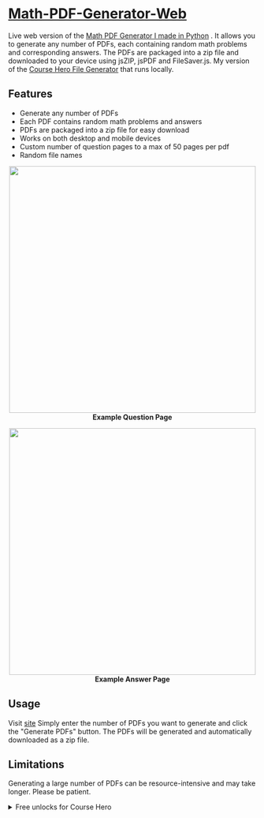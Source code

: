 
# [Math-PDF-Generator-Web](https://sankeer28.github.io/Math-PDF-Generator-Web/)
Live web version of the [Math PDF Generator I made in Python](https://github.com/sankeer28/Math-PDF-Generator)
 . It allows you to generate any number of PDFs, each containing random math problems and corresponding answers. The PDFs are packaged into a zip file and downloaded to your device using jsZIP, jsPDF and FileSaver.js. My version of the [Course Hero File Generator](https://herogeneratorpure.com/) that runs locally.

## Features

- Generate any number of PDFs
- Each PDF contains random math problems and answers
- PDFs are packaged into a zip file for easy download
- Works on both desktop and mobile devices
- Custom number of question pages to a max of 50 pages per pdf 
- Random file names


<p align="center">
  <img src="https://github.com/sankeer28/Math-PDF-Generator-Web/assets/112449287/3ca07614-d136-4f90-be82-e966388ec95b" width="500">
  <br>
  <b>Example Question Page</b>
</p>

<p align="center">
  <img src="https://github.com/sankeer28/Math-PDF-Generator-Web/assets/112449287/9406aaea-e355-4446-ad83-b778bd2a5e30" width="500">
  <br>
  <b>Example Answer Page</b>
</p>



## Usage
Visit [site](https://sankeer28.github.io/Math-PDF-Generator-Web/)
Simply enter the number of PDFs  you want to generate and click the "Generate PDFs" button. The PDFs will be generated and automatically downloaded as a zip file.

## Limitations

Generating a large number of PDFs can be resource-intensive and may take longer. Please be patient.



<details>
  <summary>Free unlocks for Course Hero</summary>
  
 ## How to get free unlocks for Course Hero (also works for Studocu)
1. Go to https://coursehero.com/upload

2. Make an account if you haven't already

3. Extract/open the .zip

4. Upload the documents to Coursehero

5. Select a random class for the documents

6. Wait for approval (Usually less than 10 minutes)

For every 10 documents, you will get 5 unlocks!

Note: Upload only 20 documents at a time.

#### Start the repo if you find this useful
  
  
</details>

  
